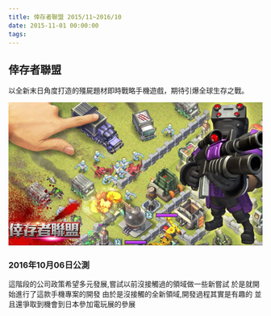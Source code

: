 ```yaml
---
title: 倖存者聯盟 2015/11~2016/10
date: 2015-11-01 00:00:00
tags:
---
```


## 倖存者聯盟
以全新末日角度打造的殭屍題材即時戰略手機遊戲，期待引爆全球生存之戰。

![倖存者聯盟](../images/survivor.jpg)

### 2016年10月06日公測
這階段的公司政策希望多元發展,嘗試以前沒接觸過的領域做一些新嘗試
於是就開始進行了這款手機專案的開發
由於是沒接觸的全新領域,開發過程其實是有趣的
並且還爭取到機會到日本參加電玩展的參展